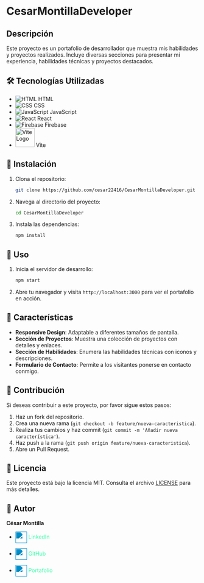 # CesarMontillaDeveloper

## Descripción
Este proyecto es un portafolio de desarrollador que muestra mis habilidades y proyectos realizados. Incluye diversas secciones para presentar mi experiencia, habilidades técnicas y proyectos destacados.

## 🛠️ Tecnologías Utilizadas
- ![HTML](https://img.icons8.com/color/48/000000/html-5.png) HTML
- ![CSS](https://img.icons8.com/color/48/000000/css3.png) CSS
- ![JavaScript](https://img.icons8.com/color/48/000000/javascript.png) JavaScript
- ![React](https://img.icons8.com/color/48/000000/react-native.png) React
- ![Firebase](https://img.icons8.com/color/48/000000/firebase.png) Firebase
- <img src="https://vitejs.dev/logo.svg" alt="Vite Logo" width="50"> Vite


## 📝 Instalación
1. Clona el repositorio:
    ```sh
    git clone https://github.com/cesar22416/CesarMontillaDeveloper.git
    ```
2. Navega al directorio del proyecto:
    ```sh
    cd CesarMontillaDeveloper
    ```
3. Instala las dependencias:
    ```sh
    npm install
    ```

## 🚀 Uso
1. Inicia el servidor de desarrollo:
    ```sh
    npm start
    ```
2. Abre tu navegador y visita `http://localhost:3000` para ver el portafolio en acción.

## 🌟 Características
- **Responsive Design**: Adaptable a diferentes tamaños de pantalla.
- **Sección de Proyectos**: Muestra una colección de proyectos con detalles y enlaces.
- **Sección de Habilidades**: Enumera las habilidades técnicas con iconos y descripciones.
- **Formulario de Contacto**: Permite a los visitantes ponerse en contacto conmigo.

## 🤝 Contribución
Si deseas contribuir a este proyecto, por favor sigue estos pasos:
1. Haz un fork del repositorio.
2. Crea una nueva rama (`git checkout -b feature/nueva-caracteristica`).
3. Realiza tus cambios y haz commit (`git commit -m 'Añadir nueva característica'`).
4. Haz push a la rama (`git push origin feature/nueva-caracteristica`).
5. Abre un Pull Request.

## 📄 Licencia
Este proyecto está bajo la licencia MIT. Consulta el archivo [LICENSE](LICENSE) para más detalles.

## 👤 Autor
**César Montilla**
- <a href="https://www.linkedin.com/in/cesar-montilla/" style="text-decoration: none; color: #35FFA8;">
  <img src="https://img.icons8.com/ios-filled/50/000000/linkedin.png" width="30" style="vertical-align: middle; filter: invert(57%) sepia(89%) saturate(5987%) hue-rotate(179deg) brightness(105%) contrast(100%);" /> LinkedIn
</a>

- <a href="https://github.com/cesar22416" style="text-decoration: none; color: #35FFA8;">
  <img src="https://img.icons8.com/ios-filled/50/000000/github.png" width="30" style="vertical-align: middle; filter: invert(57%) sepia(89%) saturate(5987%) hue-rotate(179deg) brightness(105%) contrast(100%);" /> GitHub
</a>

- <a href="https://www.cesarmontilla.com" style="text-decoration: none; color: #35FFA8;">
  <img src="https://img.icons8.com/ios-filled/50/000000/domain.png" width="30" style="vertical-align: middle; filter: invert(57%) sepia(89%) saturate(5987%) hue-rotate(179deg) brightness(105%) contrast(100%);" /> Portafolio
</a>

